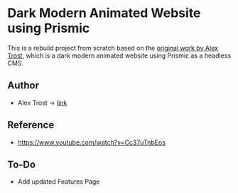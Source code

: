 # Dark Modern Animated Website using Prismic

This is a rebuild project from scratch based on the [original work by Alex Trost](https://github.com/prismicio-community/course-glisten-next), which is a dark modern animated website using Prismic as a headless CMS.

## Author

- Alex Trost -> [link](https://trost.codes/)

## Reference

- https://www.youtube.com/watch?v=Cc37uTnbEos

## To-Do

- Add updated Features Page
